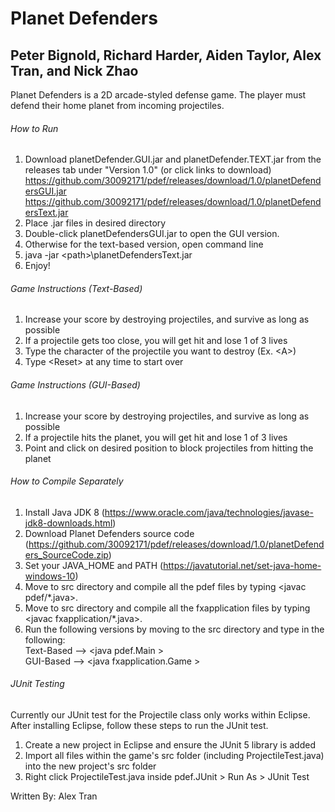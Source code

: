 # Planet Defenders

## Peter Bignold, Richard Harder, Aiden Taylor, Alex Tran, and Nick Zhao

Planet Defenders is a 2D arcade-styled defense game. The player must defend their home planet from incoming projectiles.  

###### How to Run

1. Download planetDefender.GUI.jar and planetDefender.TEXT.jar from the releases tab under "Version 1.0" (or click links to download)<br/> <https://github.com/30092171/pdef/releases/download/1.0/planetDefendersGUI.jar><br/>
<https://github.com/30092171/pdef/releases/download/1.0/planetDefendersText.jar><br/>
2. Place .jar files in desired directory
3. Double-click planetDefendersGUI.jar to open the GUI version.
4. Otherwise for the text-based version, open command line
5. java -jar \<path\>\planetDefendersText.jar
6. Enjoy!

###### Game Instructions (Text-Based)
1. Increase your score by destroying projectiles, and survive as long as possible
2. If a projectile gets too close, you will get hit and lose 1 of 3 lives
3. Type the character of the projectile you want to destroy (Ex. \<A\>)
4. Type \<Reset\> at any time to start over

###### Game Instructions (GUI-Based)
1. Increase your score by destroying projectiles, and survive as long as possible
2. If a projectile hits the planet, you will get hit and lose 1 of 3 lives
3. Point and click on desired position to block projectiles from hitting the planet

###### How to Compile Separately

1. Install Java JDK 8 (<https://www.oracle.com/java/technologies/javase-jdk8-downloads.html>)
2. Download Planet Defenders source code (<https://github.com/30092171/pdef/releases/download/1.0/planetDefenders_SourceCode.zip>)
3. Set your JAVA_HOME and PATH (<https://javatutorial.net/set-java-home-windows-10>)
4. Move to src directory and compile all the pdef files by typing <javac pdef/*.java>. <br/>
5. Move to src directory and compile all the fxapplication files by typing <javac fxapplication/*.java>. <br/>
6. Run the following versions by moving to the src directory and type in the following:<br/>
Text-Based --> \<java pdef.Main \> <br/>
GUI-Based --> \<java fxapplication.Game \> <br/>


###### JUnit Testing
Currently our JUnit test for the Projectile class only works within Eclipse. After installing Eclipse, follow these steps to run the JUnit test.
1. Create a new project in Eclipse and ensure the JUnit 5 library is added
2. Import all files within the game's src folder (including ProjectileTest.java) into the new project's src folder 
3. Right click ProjectileTest.java inside pdef.JUnit > Run As > JUnit Test

Written By: Alex Tran
